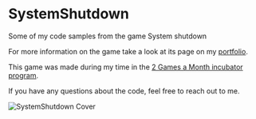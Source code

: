 # SystemShutdown
 Some of my code samples from the game System shutdown

For more information on the game take a look at its page on my [portfolio](http://www.christianfedrau.com/?p=87).

This game was made during my time in the [2 Games a Month incubator program](https://www.daestudios.be/incubator-two-games-a-month/).

If you have any questions about the code, feel free to reach out to me.

![SystemShutdown Cover](http://www.christianfedrau.com/wp-content/uploads/2022/05/image_2022-05-09_201932118.png)
